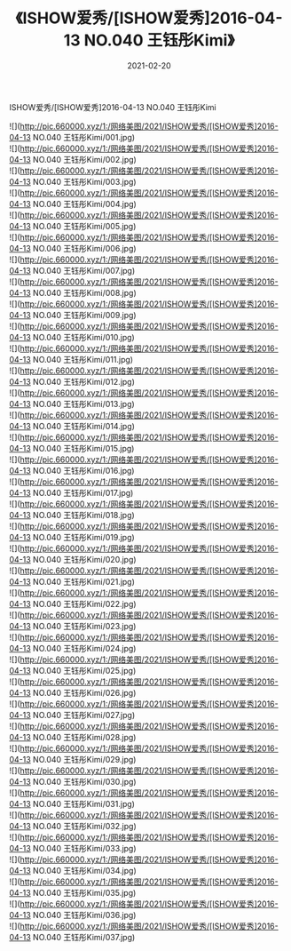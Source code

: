 ﻿---
layout: post
title:  《ISHOW爱秀/[ISHOW爱秀]2016-04-13 NO.040 王钰彤Kimi》
date:   2021-02-20
img: http://pic.660000.xyz/1:/网络美图/2021/ISHOW爱秀/[ISHOW爱秀]2016-04-13 NO.040 王钰彤Kimi/000.jpg
categories: [美女, 清纯, 唯美]
---

ISHOW爱秀/[ISHOW爱秀]2016-04-13 NO.040 王钰彤Kimi

 ![](http://pic.660000.xyz/1:/网络美图/2021/ISHOW爱秀/[ISHOW爱秀]2016-04-13 NO.040 王钰彤Kimi/001.jpg) <br>![](http://pic.660000.xyz/1:/网络美图/2021/ISHOW爱秀/[ISHOW爱秀]2016-04-13 NO.040 王钰彤Kimi/002.jpg) <br>![](http://pic.660000.xyz/1:/网络美图/2021/ISHOW爱秀/[ISHOW爱秀]2016-04-13 NO.040 王钰彤Kimi/003.jpg) <br>![](http://pic.660000.xyz/1:/网络美图/2021/ISHOW爱秀/[ISHOW爱秀]2016-04-13 NO.040 王钰彤Kimi/004.jpg) <br>![](http://pic.660000.xyz/1:/网络美图/2021/ISHOW爱秀/[ISHOW爱秀]2016-04-13 NO.040 王钰彤Kimi/005.jpg) <br>![](http://pic.660000.xyz/1:/网络美图/2021/ISHOW爱秀/[ISHOW爱秀]2016-04-13 NO.040 王钰彤Kimi/006.jpg) <br>![](http://pic.660000.xyz/1:/网络美图/2021/ISHOW爱秀/[ISHOW爱秀]2016-04-13 NO.040 王钰彤Kimi/007.jpg) <br>![](http://pic.660000.xyz/1:/网络美图/2021/ISHOW爱秀/[ISHOW爱秀]2016-04-13 NO.040 王钰彤Kimi/008.jpg) <br>![](http://pic.660000.xyz/1:/网络美图/2021/ISHOW爱秀/[ISHOW爱秀]2016-04-13 NO.040 王钰彤Kimi/009.jpg) <br>![](http://pic.660000.xyz/1:/网络美图/2021/ISHOW爱秀/[ISHOW爱秀]2016-04-13 NO.040 王钰彤Kimi/010.jpg) <br>![](http://pic.660000.xyz/1:/网络美图/2021/ISHOW爱秀/[ISHOW爱秀]2016-04-13 NO.040 王钰彤Kimi/011.jpg) <br>![](http://pic.660000.xyz/1:/网络美图/2021/ISHOW爱秀/[ISHOW爱秀]2016-04-13 NO.040 王钰彤Kimi/012.jpg) <br>![](http://pic.660000.xyz/1:/网络美图/2021/ISHOW爱秀/[ISHOW爱秀]2016-04-13 NO.040 王钰彤Kimi/013.jpg) <br>![](http://pic.660000.xyz/1:/网络美图/2021/ISHOW爱秀/[ISHOW爱秀]2016-04-13 NO.040 王钰彤Kimi/014.jpg) <br>![](http://pic.660000.xyz/1:/网络美图/2021/ISHOW爱秀/[ISHOW爱秀]2016-04-13 NO.040 王钰彤Kimi/015.jpg) <br>![](http://pic.660000.xyz/1:/网络美图/2021/ISHOW爱秀/[ISHOW爱秀]2016-04-13 NO.040 王钰彤Kimi/016.jpg) <br>![](http://pic.660000.xyz/1:/网络美图/2021/ISHOW爱秀/[ISHOW爱秀]2016-04-13 NO.040 王钰彤Kimi/017.jpg) <br>![](http://pic.660000.xyz/1:/网络美图/2021/ISHOW爱秀/[ISHOW爱秀]2016-04-13 NO.040 王钰彤Kimi/018.jpg) <br>![](http://pic.660000.xyz/1:/网络美图/2021/ISHOW爱秀/[ISHOW爱秀]2016-04-13 NO.040 王钰彤Kimi/019.jpg) <br>![](http://pic.660000.xyz/1:/网络美图/2021/ISHOW爱秀/[ISHOW爱秀]2016-04-13 NO.040 王钰彤Kimi/020.jpg) <br>![](http://pic.660000.xyz/1:/网络美图/2021/ISHOW爱秀/[ISHOW爱秀]2016-04-13 NO.040 王钰彤Kimi/021.jpg) <br>![](http://pic.660000.xyz/1:/网络美图/2021/ISHOW爱秀/[ISHOW爱秀]2016-04-13 NO.040 王钰彤Kimi/022.jpg) <br>![](http://pic.660000.xyz/1:/网络美图/2021/ISHOW爱秀/[ISHOW爱秀]2016-04-13 NO.040 王钰彤Kimi/023.jpg) <br>![](http://pic.660000.xyz/1:/网络美图/2021/ISHOW爱秀/[ISHOW爱秀]2016-04-13 NO.040 王钰彤Kimi/024.jpg) <br>![](http://pic.660000.xyz/1:/网络美图/2021/ISHOW爱秀/[ISHOW爱秀]2016-04-13 NO.040 王钰彤Kimi/025.jpg) <br>![](http://pic.660000.xyz/1:/网络美图/2021/ISHOW爱秀/[ISHOW爱秀]2016-04-13 NO.040 王钰彤Kimi/026.jpg) <br>![](http://pic.660000.xyz/1:/网络美图/2021/ISHOW爱秀/[ISHOW爱秀]2016-04-13 NO.040 王钰彤Kimi/027.jpg) <br>![](http://pic.660000.xyz/1:/网络美图/2021/ISHOW爱秀/[ISHOW爱秀]2016-04-13 NO.040 王钰彤Kimi/028.jpg) <br>![](http://pic.660000.xyz/1:/网络美图/2021/ISHOW爱秀/[ISHOW爱秀]2016-04-13 NO.040 王钰彤Kimi/029.jpg) <br>![](http://pic.660000.xyz/1:/网络美图/2021/ISHOW爱秀/[ISHOW爱秀]2016-04-13 NO.040 王钰彤Kimi/030.jpg) <br>![](http://pic.660000.xyz/1:/网络美图/2021/ISHOW爱秀/[ISHOW爱秀]2016-04-13 NO.040 王钰彤Kimi/031.jpg) <br>![](http://pic.660000.xyz/1:/网络美图/2021/ISHOW爱秀/[ISHOW爱秀]2016-04-13 NO.040 王钰彤Kimi/032.jpg) <br>![](http://pic.660000.xyz/1:/网络美图/2021/ISHOW爱秀/[ISHOW爱秀]2016-04-13 NO.040 王钰彤Kimi/033.jpg) <br>![](http://pic.660000.xyz/1:/网络美图/2021/ISHOW爱秀/[ISHOW爱秀]2016-04-13 NO.040 王钰彤Kimi/034.jpg) <br>![](http://pic.660000.xyz/1:/网络美图/2021/ISHOW爱秀/[ISHOW爱秀]2016-04-13 NO.040 王钰彤Kimi/035.jpg) <br>![](http://pic.660000.xyz/1:/网络美图/2021/ISHOW爱秀/[ISHOW爱秀]2016-04-13 NO.040 王钰彤Kimi/036.jpg) <br>![](http://pic.660000.xyz/1:/网络美图/2021/ISHOW爱秀/[ISHOW爱秀]2016-04-13 NO.040 王钰彤Kimi/037.jpg) <br>